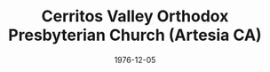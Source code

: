 ---
date: &id001 1976-12-05
end_date: null
location:
  address: null
  city: Artesia
  state: CA
minister:
- end: 1978-01-01
  name: Robert Newsom
  start: 1976-12-05
  type: Pastor
- end: 1983-01-01
  name: Dominic Aquila
  start: 1978-01-01
  type: Pastor
- end: 1987-01-01
  name: Dana Casey
  start: 1984-01-01
  type: Pastor
- end: 1989-05-23
  name: Stephen Williams
  start: 1981-01-01
  type: Associate Pastor
- end: 1983-01-01
  name: Mark House
  start: 1982-01-01
  type: Associate Pastor
ministers:
- Robert Newsom
- Dominic Aquila
- Dana Casey
- Stephen Williams
- Mark House
name: Cerritos Valley Orthodox Presbyterian Church
names: null
origination_date: *id001
raw_data: "AR Artesia\n\nCerritos Valley Orthodox Presbyterian Church  (December 5,\
  \ 1976\u2013May 23, 1989)\n(transferred to the Presbyterian Church in America, May\
  \ 23, 1989)\nPastors: Robert Newsom, 1976\u201378\nDominic Aquila, 1978\u201383\n\
  Dana Casey, 1984\u201387\nAssoc. Pastors: Stephen Williams, 1981\u201389\nMark House,\
  \ 1982\u201383"
received_from: null
states:
- CA
status:
  active: false
  end_date: 1989-05-23
  reason: transfer
  received_from: null
  withdrawal_to: Presbyterian Church in America
title: Cerritos Valley Orthodox Presbyterian Church (Artesia CA)
year_established:
- 1976

---